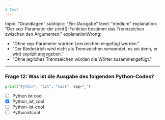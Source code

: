 ```yaml
---
# Test
---
```

topic: "Grundlagen"
subtopic: "Ein-/Ausgabe"
level: "medium"
explanation: "Der sep-Parameter der print()-Funktion bestimmt das Trennzeichen zwischen den Argumenten."
explanationWrong:
  - "Ohne sep-Parameter würden Leerzeichen eingefügt werden."
  - "Der Bindestrich wird nicht als Trennzeichen verwendet, es sei denn, er wird explizit angegeben."
  - "Ohne jegliches Trennzeichen würden die Wörter zusammengefügt."
---
### Frage 12: Was ist die Ausgabe des folgenden Python-Codes?
```python
print("Python", "ist", "cool", sep="_")
```
- [ ] Python ist cool
- [x] Python_ist_cool
- [ ] Python-ist-cool
- [ ] Pythonistcool

